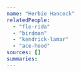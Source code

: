 ```yaml
---
name: "Herbie Hancock"
relatedPeople:
  - "flo-rida"
  - "birdman"
  - "kendrick-lamar"
  - "ace-hood"
sources: []
summaries:
---
```


